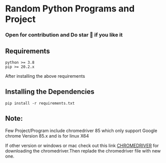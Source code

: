# Random Python Programs and Project

### Open for contribution and Do **star 🌟** if you like it

## Requirements

```
python >= 3.8
pip >= 20.2.x
```

After installing the above requirements

## Installing the Dependencies

```
pip install -r requirements.txt
```

## Note:

Few Project/Program include chromedriver 85 which only support Google chrome Version 85.x and is for linux X64

If other version or windows or mac check out this link [CHROMEDRIVER](https://chromedriver.chromium.org/downloads) for downloading the chromedriver.Then replade the chromedriver file with new one.
